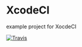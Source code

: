 XcodeCI
=======

example project for XocdeCI

[![Travis](https://travis-ci.org/keroxp/XCodeCI.png)](https://travis-ci.org/keroxp/XcodeCI)